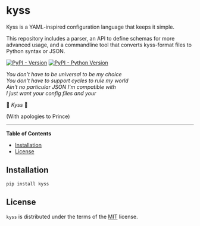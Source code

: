 # kyss

Kyss is a YAML-inspired configuration language that keeps it simple.

This repository includes a parser, an API to define schemas for more advanced usage, and a commandline tool that converts kyss-format files to Python syntax or JSON.

[![PyPI - Version](https://img.shields.io/pypi/v/kyss.svg)](https://pypi.org/project/kyss)
[![PyPI - Python Version](https://img.shields.io/pypi/pyversions/kyss.svg)](https://pypi.org/project/kyss)

*You don't have to be universal to be my choice*  
*You don't have to support cycles to rule my world*  
*Ain't no particular JSON I'm compatible with*  
*I just want your config files and your*

:kiss: *Kyss* :kiss:

(With apologies to Prince)

-----

**Table of Contents**

- [Installation](#installation)
- [License](#license)

## Installation

```console
pip install kyss
```

## License

`kyss` is distributed under the terms of the [MIT](https://spdx.org/licenses/MIT.html) license.
